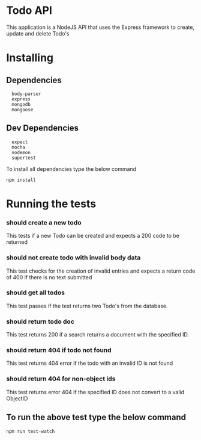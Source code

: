 # Todo API

This application is a NodeJS API that uses the Express framework to create, update and delete Todo's

# Installing
## Dependencies
```
  body-parser
  express
  mongodb
  mongoose

```

## Dev Dependencies
```
  expect
  mocha
  nodemon
  supertest

```
To install all dependencies type the below command

```
npm install

```
# Running the tests

### should create a new todo

This tests if a new Todo can be created and expects a 200 code to be returned

### should not create todo with invalid body data
This test checks for the creation of invalid entries and expects a return code of 400 if there is no text submitted

### should get all todos
This test passes if the test returns two Todo's from the database.

### should return todo doc
This test returns 200 if a search returns a document with the specified ID.

### should return 404 if todo not found
This test returns 404 error if the todo with an invalid ID is not found

### should return 404 for non-object ids
This test returns error 404 if the specified ID does not convert to a valid ObjectID


## To run the above test type the below command

```
npm run test-watch

```
